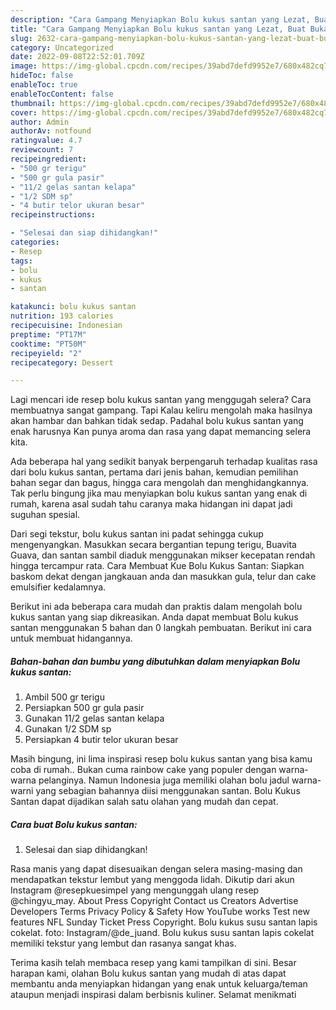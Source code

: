 ```yaml
---
description: "Cara Gampang Menyiapkan Bolu kukus santan yang Lezat, Buat Buka Puasa Bikin Ngiler"
title: "Cara Gampang Menyiapkan Bolu kukus santan yang Lezat, Buat Buka Puasa Bikin Ngiler"
slug: 2632-cara-gampang-menyiapkan-bolu-kukus-santan-yang-lezat-buat-buka-puasa-bikin-ngiler
category: Uncategorized
date: 2022-09-08T22:52:01.709Z
image: https://img-global.cpcdn.com/recipes/39abd7defd9952e7/680x482cq70/bolu-kukus-santan-foto-resep-utama.jpg
hideToc: false
enableToc: true
enableTocContent: false
thumbnail: https://img-global.cpcdn.com/recipes/39abd7defd9952e7/680x482cq70/bolu-kukus-santan-foto-resep-utama.jpg
cover: https://img-global.cpcdn.com/recipes/39abd7defd9952e7/680x482cq70/bolu-kukus-santan-foto-resep-utama.jpg
author: Admin
authorAv: notfound
ratingvalue: 4.7
reviewcount: 7
recipeingredient:
- "500 gr terigu"
- "500 gr gula pasir"
- "11/2 gelas santan kelapa"
- "1/2 SDM sp"
- "4 butir telor ukuran besar"
recipeinstructions:

- "Selesai dan siap dihidangkan!"
categories:
- Resep
tags:
- bolu
- kukus
- santan

katakunci: bolu kukus santan 
nutrition: 193 calories
recipecuisine: Indonesian
preptime: "PT17M"
cooktime: "PT50M"
recipeyield: "2"
recipecategory: Dessert

---
```



Lagi mencari ide resep bolu kukus santan yang menggugah selera? Cara membuatnya sangat gampang. Tapi Kalau keliru mengolah maka hasilnya akan hambar dan bahkan tidak sedap. Padahal bolu kukus santan yang enak harusnya Kan punya aroma dan rasa yang dapat memancing selera kita.


Ada beberapa hal yang sedikit banyak berpengaruh terhadap kualitas rasa dari bolu kukus santan, pertama dari jenis bahan, kemudian pemilihan bahan segar dan bagus, hingga cara mengolah dan menghidangkannya. Tak perlu bingung jika mau menyiapkan bolu kukus santan yang enak di rumah, karena asal sudah tahu caranya maka hidangan ini dapat jadi suguhan spesial.

Dari segi tekstur, bolu kukus santan ini padat sehingga cukup mengenyangkan. Masukkan secara bergantian tepung terigu, Buavita Guava, dan santan sambil diaduk menggunakan mikser kecepatan rendah hingga tercampur rata. Cara Membuat Kue Bolu Kukus Santan: Siapkan baskom dekat dengan jangkauan anda dan masukkan gula, telur dan cake emulsifier kedalamnya.


Berikut ini ada beberapa cara mudah dan praktis dalam mengolah bolu kukus santan yang siap dikreasikan. Anda dapat membuat Bolu kukus santan menggunakan 5 bahan dan 0 langkah pembuatan. Berikut ini cara untuk membuat hidangannya.

<!--inarticleads1-->

##### Bahan-bahan dan bumbu yang dibutuhkan dalam menyiapkan Bolu kukus santan:

1. Ambil 500 gr terigu
1. Persiapkan 500 gr gula pasir
1. Gunakan 11/2 gelas santan kelapa
1. Gunakan 1/2 SDM sp
1. Persiapkan 4 butir telor ukuran besar


Masih bingung, ini lima inspirasi resep bolu kukus santan yang bisa kamu coba di rumah.. Bukan cuma rainbow cake yang populer dengan warna-warna pelanginya. Namun Indonesia juga memiliki olahan bolu jadul warna-warni yang sebagian bahannya diisi menggunakan santan. Bolu Kukus Santan dapat dijadikan salah satu olahan yang mudah dan cepat. 

<!--inarticleads2-->

##### Cara buat Bolu kukus santan:


1. Selesai dan siap dihidangkan!

Rasa manis yang dapat disesuaikan dengan selera masing-masing dan mendapatkan tekstur lembut yang menggoda lidah. Dikutip dari akun Instagram @resepkuesimpel yang mengunggah ulang resep @chingyu_may. About Press Copyright Contact us Creators Advertise Developers Terms Privacy Policy &amp; Safety How YouTube works Test new features NFL Sunday Ticket Press Copyright. Bolu kukus susu santan lapis cokelat. foto: Instagram/@de_juand. Bolu kukus susu santan lapis cokelat memiliki tekstur yang lembut dan rasanya sangat khas. 

Terima kasih telah membaca resep yang kami tampilkan di sini. Besar harapan kami, olahan Bolu kukus santan yang mudah di atas dapat membantu anda menyiapkan hidangan yang enak untuk keluarga/teman ataupun menjadi inspirasi dalam berbisnis kuliner. Selamat menikmati
